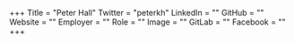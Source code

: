 +++
Title = "Peter Hall"
Twitter = "peterkh"
LinkedIn = ""
GitHub = ""
Website = ""
Employer = ""
Role = ""
Image = ""
GitLab = ""
Facebook = ""
+++
